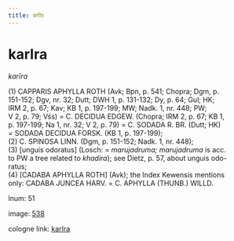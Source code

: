 ```yaml
---
title: करीर
---
```


# karIra

<i>karīra</i>  <div n="P" />(1) <bot>CAPPARIS APHYLLA ROTH</bot> (Avk; Bpn, p. 541; Chopra; Dgm, p. <div n="lb" />151-152; Dgv, nr. 32; Dutt; DWH 1, p. 131-132; Dy, p. 64; Gul; HK; <div n="lb" />IRM 2, p. 67; Kav; KB 1, p. 197-199; MW; Nadk. 1, nr. 448; PW; <div n="lb" />V 2, p. 79; Vśs) = <bot>C. DECIDUA EDGEW.</bot> (Chopra; IRM 2, p. 67; KB 1, <div n="lb" />p. 197-199; Na 1, nr. 32; V 2, p. 79) = <bot>C. SODADA R. BR.</bot> (Dutt; HK) <div n="lb" />= <bot>SODADA DECIDUA FORSK.</bot> (KB 1, p. 197-199); <div n="P" />(2) <bot>C. SPINOSA LINN.</bot> (Dgm, p. 151-152; Nadk. 1, nr. 448); <div n="P" />(3) [unguis odoratus] (Losch: = <i>marujadruma; marujadruma</i> is acc. <div n="lb" />to PW a tree related to <i>khadira</i>); see Dietz, p. 57, about unguis odo- <div n="lb" />ratus; <div n="P" />(4) [<bot>CADABA APHYLLA ROTH</bot>] (Avk); the Index Kewensis mentions <div n="lb" />only: <bot>CADABA JUNCEA HARV.</bot> = <bot>C. APHYLLA (THUNB.) WILLD.</bot>

lnum: 51

image: [538](https://www.sanskrit-lexicon.uni-koeln.de/scans/csl-apidev/servepdf.php?dict=snp&page=538)

cologne link: [karIra](https://sanskrit-lexicon.uni-koeln.de/scans/csl-apidev/getword.php?dict=snp&key=karIra)


